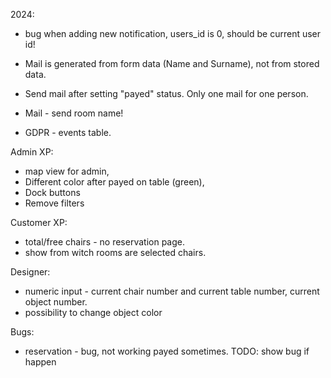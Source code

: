 2024:

* bug when adding new notification, users_id is 0, should be current user id!


* Mail is generated from form data (Name and Surname), not from stored data.
* Send mail after setting "payed" status. Only one mail for one person.
* Mail - send room name!
* GDPR - events table.

Admin XP:
* map view for admin,
* Different color after payed on table (green),
* Dock buttons
* Remove filters

Customer XP:
* total/free chairs - no reservation page.
* show from witch rooms are selected chairs.

Designer:
* numeric input - current chair number and current table number, current object number.
* possibility to change object color

Bugs:
* reservation - bug, not working payed sometimes. TODO: show bug if happen

